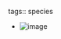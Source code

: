 tags:: species
- ![image](https://peach-geographical-bat-397.mypinata.cloud/ipfs/QmcqCgopA5XuZbZ9tbvLnfD3FBbdTuRofgtTejxKhrXsdv)